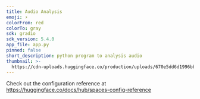 ```yaml
---
title: Audio Analysis
emoji: ⚡
colorFrom: red
colorTo: gray
sdk: gradio
sdk_version: 5.4.0
app_file: app.py
pinned: false
short_description: python program to analysis audio
thumbnail: >-
  https://cdn-uploads.huggingface.co/production/uploads/670e5dd6d1996bbd07b55047/_kUmcCdDNRFF3ApzUx-1i.jpeg
---
```


Check out the configuration reference at https://huggingface.co/docs/hub/spaces-config-reference
